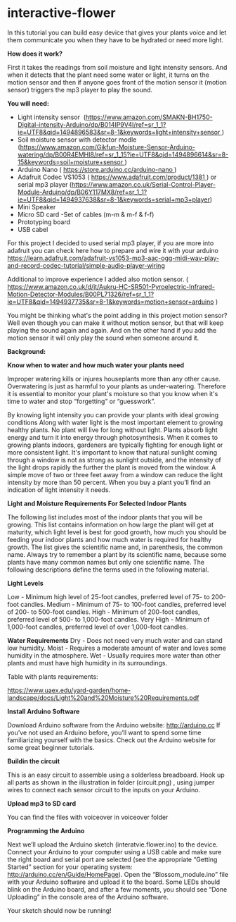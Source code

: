 # interactive-flower

In this tutorial you can build easy device that gives your plants voice and let them communicate you when they have to be hydrated or need more light.

<b>How does it work?</b>

First it takes the readings from soil moisture and light intensity sensors. And when it detects that the plant need some water or light, it turns on the motion sensor and then if anyone goes front of the motion sensor it (motion sensor) triggers the mp3 player to play the sound.


<b>You will need: </b>

- Light intensity sensor  (https://www.amazon.com/SMAKN-BH1750-Digital-intensity-Arduino/dp/B014IP9V4I/ref=sr_1_1?ie=UTF8&qid=1494896583&sr=8-1&keywords=light+intensity+sensor ) 
- Soil moisture sensor with detector modle (https://www.amazon.com/Gikfun-Moisture-Sensor-Arduino-watering/dp/B00R4EMHI8/ref=sr_1_15?ie=UTF8&qid=1494896614&sr=8-15&keywords=soil+moisture+sensor ) 
- Arduino Nano ( https://store.arduino.cc/arduino-nano )
- Adafruit Codec VS1053 ( https://www.adafruit.com/product/1381 ) or serial mp3 player (https://www.amazon.co.uk/Serial-Control-Player-Module-Arduino/dp/B06Y117MX8/ref=sr_1_1?ie=UTF8&qid=1494937638&sr=8-1&keywords=serial+mp3+player)
- Mini Speaker 
- Micro SD card
-Set of cables (m-m & m-f & f-f)
- Prototyping board
- USB cabel

For this project I decided to used serial mp3 player, if you are more into adafruit you can check here how to prepare and wire it with your arduino 
https://learn.adafruit.com/adafruit-vs1053-mp3-aac-ogg-midi-wav-play-and-record-codec-tutorial/simple-audio-player-wiring

Additional to improve experience I added also motion sensor. ( https://www.amazon.co.uk/d/jt/Aukru-HC-SR501-Pyroelectric-Infrared-Motion-Detector-Modules/B00PL71326/ref=sr_1_1?ie=UTF8&qid=1494937735&sr=8-1&keywords=motion+sensor+arduino )

You might be thinking what's the point adding in this project motion sensor?
Well even though you can make it without motion sensor, but that will keep playing the sound again and again. And on the other hand if you add the motion sensor it will only play the sound when someone around it.


<b>Background: </b>

<b>Know when to water and how much water your plants need</b>

Improper watering kills or injures houseplants more than any other cause. Overwatering is just as harmful to your plants as under-watering. Therefore it is essential to monitor your plant's moisture so that you know when it's time to water and stop “forgetting” or “guesswork”.

By knowing light intensity you can provide your plants with ideal growing conditions
Along with water light is the most important element to growing healthy plants. No plant will live for long without light. Plants absorb light energy and turn it into energy through photosynthesis. When it comes to growing plants indoors, gardeners are typically fighting for enough light or more consistent light. It's important to know that natural sunlight coming through a window is not as strong as sunlight outside, and the intensity of the light drops rapidly the further the plant is moved from the window. A simple move of two or three feet away from a window can reduce the light intensity by more than 50 percent. When you buy a plant you’ll find an indication of light intensity it needs. 


<b>Light and Moisture Requirements For Selected Indoor Plants</b>

The following list includes most of the indoor plants that you will be growing. This list contains information on how large the plant will get at maturity, which light level is best for good growth, how much you should be feeding your indoor plants and how much water is required for healthy growth. The list gives the scientific name and, in parenthesis, the common name. Always try to remember a plant by its scientific name, because some plants have many common names but only one scientific name.
The following descriptions define the terms used in the following material.

<b>Light Levels</b>

Low - Minimum high level of 25-foot candles, preferred level of 75- to 200-foot candles. 
Medium - Minimum of 75- to 100-foot candles, preferred level of 200- to 500-foot candles. 
High - Minimum of 200-foot candles, preferred level of 500- to 1,000-foot candles.
Very High - Minimum of 1,000-foot candles, preferred level of over 1,000-foot candles. 

<b>Water Requirements</b>
Dry - Does not need very much water and can stand low humidity.
Moist - Requires a moderate amount of water and loves some humidity in the atmosphere.
Wet - Usually requires more water than other plants and must have high humidity in its surroundings.

Table with plants requirements: 

https://www.uaex.edu/yard-garden/home-landscape/docs/Light%20and%20Moisture%20Requirements.pdf


<b> Install Arduino Software </b>

Download Arduino software from the Arduino website: http://arduino.cc If you’ve not used an Arduino before, you’ll want to spend some time familiarizing yourself with the basics. Check out the Arduino website for some great beginner tutorials.

<b>Buildin the circuit</b>

This is an easy circuit to assemble using a solderless breadboard. 
Hook up all parts as shown in the illustration in folder (circuit.png) , 
using jumper wires to connect each sensor circuit to the inputs on your Arduino.

<b>Upload mp3 to SD card</b>

You can find the files with voiceover in voiceover folder  

<b>Programming the Arduino</b>

Next we’ll upload the Arduino sketch (interatvie.flower.ino) to the device. 
Connect your Arduino to your computer using a USB cable and make sure the right board and serial port are selected 
(see the appropriate “Getting Started” section for your operating system: http://arduino.cc/en/Guide/HomePage).
Open the “Blossom_module.ino” file with your Arduino software and upload it to the board. Some LEDs should blink on the Arduino board, and after a few moments, you should see “Done Uploading” in the console area of the Arduino software.

Your sketch should now be running!
